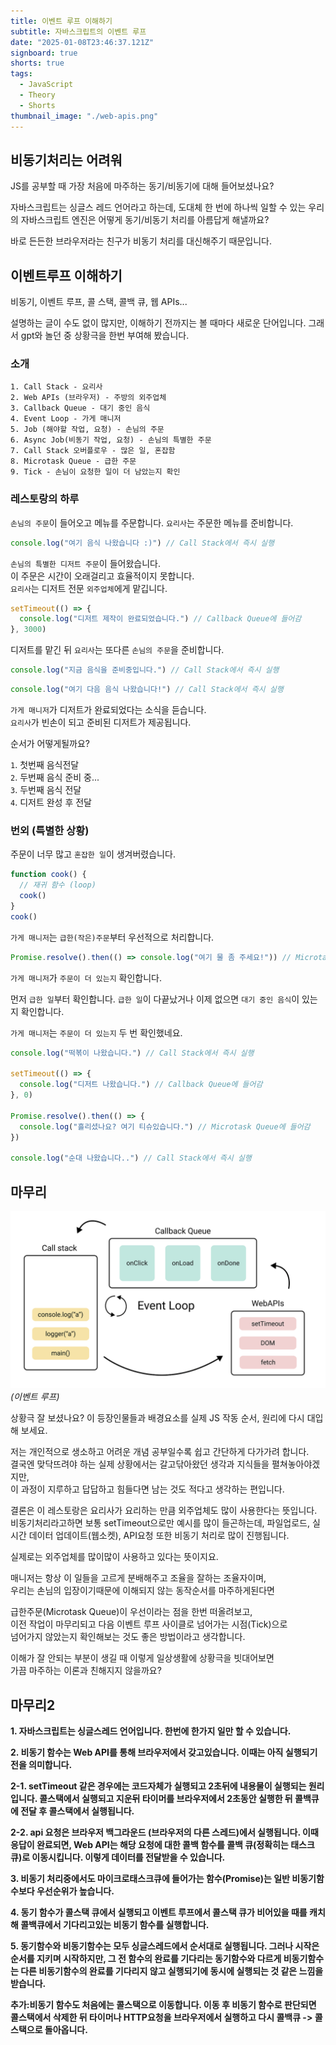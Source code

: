 ```yaml
---
title: 이벤트 루프 이해하기
subtitle: 자바스크립트의 이벤트 루프
date: "2025-01-08T23:46:37.121Z"
signboard: true
shorts: true
tags:
  - JavaScript
  - Theory
  - Shorts
thumbnail_image: "./web-apis.png"
---
```


## 비동기처리는 어려워

JS를 공부할 때 가장 처음에 마주하는 동기/비동기에 대해 들어보셨나요?<br/>

자바스크립트는 싱글스 레드 언어라고 하는데, 도대체 한 번에 하나씩 일할 수 있는
우리의 자바스크립트 엔진은 어떻게 동기/비동기 처리를 아름답게 해낼까요?<br/>

바로 든든한 브라우저라는 친구가 비동기 처리를 대신해주기 때문입니다.

## 이벤트루프 이해하기

비동기, 이벤트 루프, 콜 스택, 콜백 큐, 웹 APIs...

설명하는 글이 수도 없이 많지만, 이해하기 전까지는 볼 때마다 새로운 단어입니다.
그래서 gpt와 놀던 중 상황극을 한번 부여해 봤습니다.

### 소개

`1. Call Stack - 요리사`<br/>
`2. Web APIs (브라우저) - 주방의 외주업체`<br/>
`3. Callback Queue - 대기 중인 음식`<br/>
`4. Event Loop - 가게 매니저`<br/>
`5. Job (해야할 작업, 요청) - 손님의 주문`<br/>
`6. Async Job(비동기 작업, 요청) - 손님의 특별한 주문`<br/>
`7. Call Stack 오버플로우 - 많은 일, 혼잡함`<br/>
`8. Microtask Queue - 급한 주문`<br/>
`9. Tick - 손님이 요청한 일이 더 남았는지 확인`<br/>

### 레스토랑의 하루

`손님의 주문`이 들어오고 메뉴를 주문합니다.
`요리사`는 주문한 메뉴를 준비합니다.

```javascript
console.log("여기 음식 나왔습니다 :)") // Call Stack에서 즉시 실행
```

`손님의 특별한 디저트 주문`이 들어왔습니다.<br/>
이 주문은 시간이 오래걸리고 효율적이지 못합니다.<br/>
`요리사`는 디저트 전문 `외주업체`에게 맡깁니다.

```javascript
setTimeout(() => {
  console.log("디저트 제작이 완료되었습니다.") // Callback Queue에 들어감
}, 3000)
```

디저트를 맡긴 뒤 `요리사`는 또다른 `손님의 주문`을 준비합니다.

```javascript
console.log("지금 음식을 준비중입니다.") // Call Stack에서 즉시 실행
```

```javascript
console.log("여기 다음 음식 나왔습니다!") // Call Stack에서 즉시 실행
```

`가게 매니저`가 디저트가 완료되었다는 소식을 듣습니다.<br/>
`요리사`가 빈손이 되고 준비된 디저트가 제공됩니다.

순서가 어떻게될까요?

`1`. 첫번째 음식전달<br/> `2`. 두번째 음식 준비 중... <br/>`3`. 두번째 음식 전달<br/> `4`. 디저트 완성 후 전달

### 번외 (특별한 상황)

주문이 너무 많고 `혼잡한 일`이 생겨버렸습니다.

```javascript
function cook() {
  // 재귀 함수 (loop)
  cook()
}
cook()
```

`가게 매니저`는 `급한(작은)주문`부터 우선적으로 처리합니다.

```javascript
Promise.resolve().then(() => console.log("여기 물 좀 주세요!")) // Microtask Queue에 들어감
```

`가게 매니저`가 `주문이 더 있는지` 확인합니다.

먼저 `급한 일`부터 확인합니다. `급한 일`이 다끝났거나 이제 없으면
`대기 중인 음식`이 있는지 확인합니다.

`가게 매니저`는 `주문이 더 있는지` 두 번 확인했네요.

```javascript
console.log("떡볶이 나왔습니다.") // Call Stack에서 즉시 실행

setTimeout(() => {
  console.log("디저트 나왔습니다.") // Callback Queue에 들어감
}, 0)

Promise.resolve().then(() => {
  console.log("흘리셨나요? 여기 티슈있습니다.") // Microtask Queue에 들어감
})

console.log("순대 나왔습니다..") // Call Stack에서 즉시 실행
```

## 마무리

![image](./event-loop.png)
<span class="img-description">_(이벤트 루프)_</span>

상황극 잘 보셨나요? 이 등장인물들과 배경요소를 실제 JS 작동 순서, 원리에
다시 대입해 보세요.<br/>

저는 개인적으로 생소하고 어려운 개념 공부일수록 쉽고 간단하게 다가가려 합니다.<br/>
결국엔 맞닥뜨려야 하는 실제 상황에서는 갈고닦아왔던 생각과 지식들을 펼쳐놓아야겠지만,<br/> 이 과정이 지루하고 답답하고 힘들다면 남는 것도 적다고 생각하는 편입니다.

결론은 이 레스토랑은 요리사가 요리하는 만큼 외주업체도 많이 사용한다는 뜻입니다.<br/>
비동기처리라고하면 보통 setTimeout으로만 예시를 많이 들곤하는데,
파일업로드, 실시간 데이터 업데이트(웹소켓), API요청 또한 비동기 처리로 많이 진행됩니다.<br/>

실제로는 외주업체를 많이많이 사용하고 있다는 뜻이지요.<br/>

매니저는 항상 이 일들을 고르게 분배해주고 조율을 잘하는 조율자이며,<br/>
우리는 손님의 입장이기때문에 이해되지 않는 동작순서를 마주하게된다면<br/>

급한주문(Microtask Queue)이 우선이라는 점을 한번 떠올려보고,<br/>
이전 작업이 마무리되고 다음 이벤트 루프 사이클로 넘어가는 시점(Tick)으로 <br/>넘어가지 않았는지 확인해보는 것도 좋은 방법이라고 생각합니다.<br/>

이해가 잘 안되는 부분이 생길 때 이렇게 일상생활에 상황극을 빗대어보면<br/>
가끔 마주하는 이론과 친해지지 않을까요?

## 마무리2

**1. 자바스크립트는 싱글스레드 언어입니다. 한번에 한가지 일만 할 수 있습니다.**

**2. 비동기 함수는 Web API를 통해 브라우저에서 갖고있습니다. 이때는 아직 실행되기 전을 의미합니다.**

**2-1. setTimeout 같은 경우에는 코드자체가 실행되고 2초뒤에 내용물이 실행되는 원리입니다. 콜스택에서 실행되고 지운뒤 타이머를 브라우저에서 2초동안 실행한 뒤 콜백큐에 전달 후 콜스택에서 실행됩니다.**

**2-2. api 요청은 브라우저 백그라운드 (브라우저의 다른 스레드)에서 실행됩니다.
이때 응답이 완료되면, Web API는 해당 요청에 대한 콜백 함수를 콜백 큐(정확히는 태스크 큐)로 이동시킵니다. 이렇게 데이터를 전달받을 수 있습니다.**

**3. 비동기 처리중에서도 마이크로태스크큐에 들어가는 함수(Promise)는 일반 비동기함수보다 우선순위가 높습니다.**

**4. 동기 함수가 콜스택 큐에서 실행되고 이벤트 루프에서 콜스택 큐가 비어있을 때를
캐치해 콜백큐에서 기다리고있는 비동기 함수를 실행합니다.**

**5. 동기함수와 비동기함수는 모두 싱글스레드에서 순서대로 실행됩니다.
그러나 시작은 순서를 지키며 시작하지만, 그 전 함수의 완료를 기다리는 동기함수와 다르게 비동기함수는 다른 비동기함수의 완료를 기다리지 않고 실행되기에 동시에 실행되는 것 같은 느낌을 받습니다.**

**추가:비동기 함수도 처음에는 콜스택으로 이동합니다. 이동 후 비동기 함수로 판단되면 콜스택에서 삭제한 뒤 타이머나 HTTP요청을 브라우저에서 실행하고 다시 콜백큐 -> 콜스택으로 돌아옵니다.**
